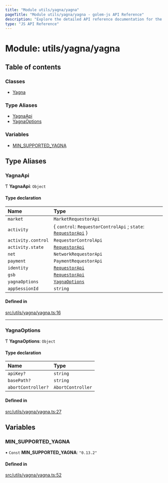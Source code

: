 ```yaml
---
title: "Module utils/yagna/yagna"
pageTitle: "Module utils/yagna/yagna - golem-js API Reference"
description: "Explore the detailed API reference documentation for the Module utils/yagna/yagna within the golem-js SDK for the Golem Network."
type: "JS API Reference"
---
```

# Module: utils/yagna/yagna

## Table of contents

### Classes

- [Yagna](../classes/utils_yagna_yagna.Yagna)

### Type Aliases

- [YagnaApi](utils_yagna_yagna#yagnaapi)
- [YagnaOptions](utils_yagna_yagna#yagnaoptions)

### Variables

- [MIN\_SUPPORTED\_YAGNA](utils_yagna_yagna#min_supported_yagna)

## Type Aliases

### YagnaApi

Ƭ **YagnaApi**: `Object`

#### Type declaration

| Name | Type |
| :------ | :------ |
| `market` | `MarketRequestorApi` |
| `activity` | \{ `control`: `RequestorControlApi` ; `state`: [`RequestorApi`](../classes/utils_yagna_activity.RequestorApi)  } |
| `activity.control` | `RequestorControlApi` |
| `activity.state` | [`RequestorApi`](../classes/utils_yagna_activity.RequestorApi) |
| `net` | `NetworkRequestorApi` |
| `payment` | `PaymentRequestorApi` |
| `identity` | [`RequestorApi`](../classes/utils_yagna_identity.RequestorApi) |
| `gsb` | [`RequestorApi`](../classes/utils_yagna_gsb.RequestorApi) |
| `yagnaOptions` | [`YagnaOptions`](utils_yagna_yagna#yagnaoptions) |
| `appSessionId` | `string` |

#### Defined in

[src/utils/yagna/yagna.ts:16](https://github.com/golemfactory/golem-js/blob/7cee55b/src/utils/yagna/yagna.ts#L16)

___

### YagnaOptions

Ƭ **YagnaOptions**: `Object`

#### Type declaration

| Name | Type |
| :------ | :------ |
| `apiKey?` | `string` |
| `basePath?` | `string` |
| `abortController?` | `AbortController` |

#### Defined in

[src/utils/yagna/yagna.ts:27](https://github.com/golemfactory/golem-js/blob/7cee55b/src/utils/yagna/yagna.ts#L27)

## Variables

### MIN\_SUPPORTED\_YAGNA

• `Const` **MIN\_SUPPORTED\_YAGNA**: ``"0.13.2"``

#### Defined in

[src/utils/yagna/yagna.ts:52](https://github.com/golemfactory/golem-js/blob/7cee55b/src/utils/yagna/yagna.ts#L52)
